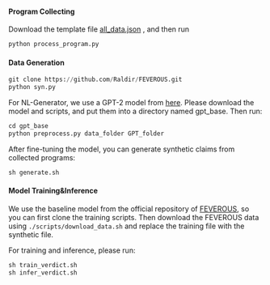 #### Program Collecting

Download the template file [all_data.json](https://github.com/czyssrs/Logic2Text) , and then run

```python
python process_program.py
```

#### Data Generation

```python
git clone https://github.com/Raldir/FEVEROUS.git
python syn.py
```

For NL-Generator, we use a GPT-2 model from [here](https://github.com/czyssrs/Logic2Text). Please download the model and scripts, and put them into a directory named gpt_base. Then run:

```python
cd gpt_base
python preprocess.py data_folder GPT_folder
```

After fine-tuning the model, you can generate synthetic claims from collected programs:

```python
sh generate.sh
```

#### Model Training&Inference

We use the baseline model from the official repository of [FEVEROUS](https://github.com/Raldir/FEVEROUS), so you can first clone the training scripts. Then download the FEVEROUS data using `./scripts/download_data.sh` and replace the training file with the synthetic file.

For training and inference, please run:
```python
sh train_verdict.sh
sh infer_verdict.sh
```

